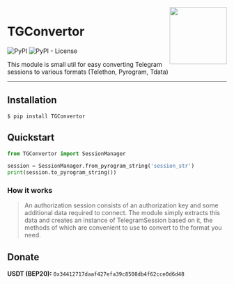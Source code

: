 <img src="https://cdn4.iconfinder.com/data/icons/social-media-and-logos-12/32/Logo_telegram_Airplane_Air_plane_paper_airplane-33-256.png" align="right" width="131" />

# TGConvertor

![PyPI](https://img.shields.io/pypi/v/TGSessionsConverter)
![PyPI - License](https://img.shields.io/pypi/l/TGSessionsConverter)

This module is small util for easy converting Telegram sessions to various formats (Telethon, Pyrogram, Tdata)
<hr/>

## Installation

```
$ pip install TGConvertor
```

## Quickstart

```python
from TGConvertor import SessionManager

session = SessionManager.from_pyrogram_string('session_str')
print(session.to_pyrogram_string())
```

### How it works

> An authorization session consists of an authorization key and some additional data required to connect. The module
> simply extracts this data and creates an instance of TelegramSession based on it, the methods of which are convenient to
> use to convert to the format you need.

## Donate
**USDT (BEP20):** `0x34412717daaf427efa39c8508db4f62cce0d6d48`
